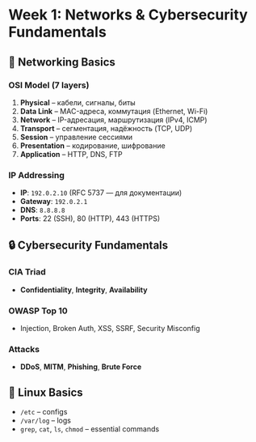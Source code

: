 # Week 1: Networks & Cybersecurity Fundamentals

## 📡 Networking Basics

### OSI Model (7 layers)
1. **Physical** – кабели, сигналы, биты  
2. **Data Link** – MAC-адреса, коммутация (Ethernet, Wi-Fi)  
3. **Network** – IP-адресация, маршрутизация (IPv4, ICMP)  
4. **Transport** – сегментация, надёжность (TCP, UDP)  
5. **Session** – управление сессиями  
6. **Presentation** – кодирование, шифрование  
7. **Application** – HTTP, DNS, FTP

### IP Addressing
- **IP**: `192.0.2.10` (RFC 5737 — для документации)
- **Gateway**: `192.0.2.1`
- **DNS**: `8.8.8.8`
- **Ports**: 22 (SSH), 80 (HTTP), 443 (HTTPS)

## 🔒 Cybersecurity Fundamentals

### CIA Triad
- **Confidentiality**, **Integrity**, **Availability**

### OWASP Top 10
- Injection, Broken Auth, XSS, SSRF, Security Misconfig

### Attacks
- **DDoS**, **MITM**, **Phishing**, **Brute Force**

## 🐧 Linux Basics
- `/etc` – configs
- `/var/log` – logs
- `grep`, `cat`, `ls`, `chmod` – essential commands

